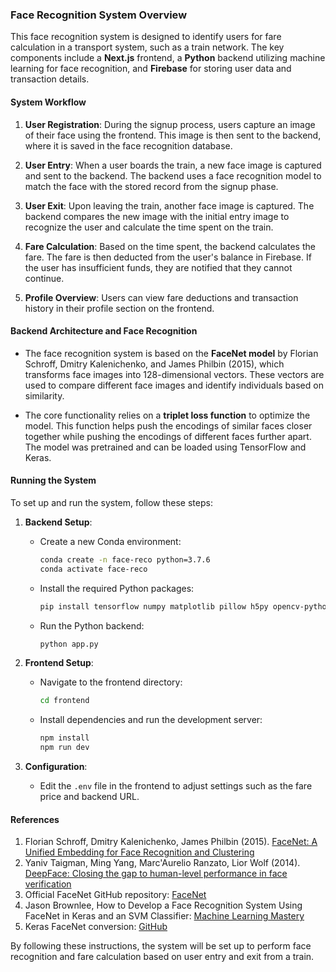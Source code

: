 ### Face Recognition System Overview

This face recognition system is designed to identify users for fare calculation in a transport system, such as a train network. The key components include a **Next.js** frontend, a **Python** backend utilizing machine learning for face recognition, and **Firebase** for storing user data and transaction details.

#### System Workflow

1. **User Registration**: During the signup process, users capture an image of their face using the frontend. This image is then sent to the backend, where it is saved in the face recognition database.

2. **User Entry**: When a user boards the train, a new face image is captured and sent to the backend. The backend uses a face recognition model to match the face with the stored record from the signup phase.

3. **User Exit**: Upon leaving the train, another face image is captured. The backend compares the new image with the initial entry image to recognize the user and calculate the time spent on the train.

4. **Fare Calculation**: Based on the time spent, the backend calculates the fare. The fare is then deducted from the user's balance in Firebase. If the user has insufficient funds, they are notified that they cannot continue.

5. **Profile Overview**: Users can view fare deductions and transaction history in their profile section on the frontend.

#### Backend Architecture and Face Recognition

- The face recognition system is based on the **FaceNet model** by Florian Schroff, Dmitry Kalenichenko, and James Philbin (2015), which transforms face images into 128-dimensional vectors. These vectors are used to compare different face images and identify individuals based on similarity.

- The core functionality relies on a **triplet loss function** to optimize the model. This function helps push the encodings of similar faces closer together while pushing the encodings of different faces further apart. The model was pretrained and can be loaded using TensorFlow and Keras.

#### Running the System

To set up and run the system, follow these steps:

1. **Backend Setup**:
   - Create a new Conda environment:
     ```bash
     conda create -n face-reco python=3.7.6
     conda activate face-reco
     ```
   - Install the required Python packages:
     ```bash
     pip install tensorflow numpy matplotlib pillow h5py opencv-python flask flask-cors pyserial
     
     ```
   - Run the Python backend:
     ```bash
     python app.py
     ```

2. **Frontend Setup**:
   - Navigate to the frontend directory:
     ```bash
     cd frontend
     ```
   - Install dependencies and run the development server:
     ```bash
     npm install
     npm run dev
     ```

3. **Configuration**:
   - Edit the `.env` file in the frontend to adjust settings such as the fare price and backend URL.

#### References

1. Florian Schroff, Dmitry Kalenichenko, James Philbin (2015). [FaceNet: A Unified Embedding for Face Recognition and Clustering](https://arxiv.org/pdf/1503.03832.pdf)
2. Yaniv Taigman, Ming Yang, Marc'Aurelio Ranzato, Lior Wolf (2014). [DeepFace: Closing the gap to human-level performance in face verification](https://research.fb.com/wp-content/uploads/2016/11/deepface-closing-the-gap-to-human-level-performance-in-face-verification.pdf)
3. Official FaceNet GitHub repository: [FaceNet](https://github.com/davidsandberg/facenet)
4. Jason Brownlee, How to Develop a Face Recognition System Using FaceNet in Keras and an SVM Classifier: [Machine Learning Mastery](https://machinelearningmastery.com/how-to-develop-a-face-recognition-system-using-facenet-in-keras-and-an-svm-classifier/)
5. Keras FaceNet conversion: [GitHub](https://github.com/nyoki-mtl/keras-facenet/blob/master/notebook/tf_to_keras.ipynb)

By following these instructions, the system will be set up to perform face recognition and fare calculation based on user entry and exit from a train.
